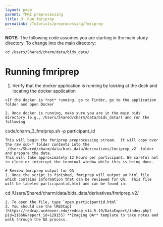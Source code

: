 ```yaml
---
layout: page
parent: fMRI preprocessing
title: 3. Run fmriprep
permalink: /Tutorials/preprocessing/fmriprep
---
```


**NOTE:** The following code assumes you are starting in the main study directory. To change into the main directory:
```
cd /Users/Shared/charm/data/bids_data/
```

# Running fmriprep
1. Verify that the docker application is running by looking at the dock and locating the docker application
```
>If the docker is *not* running, go to Finder, go to the application folder and open Docker

2. Once docker is running, make sure you are in the main bids directory (e.g., /Users/Shared/charm/data/bids_data/) and run the following
```
code/charm_3_fmriprep.sh -p participant_id
```
This will begin the fmriprep preprocessing stream.  It will copy over the raw sub-* folder contents into the `/Users/Shared/charm/data/bids_data/derivatives/fmriprep_v2` folder and prepare the data.  
This will take approximately 12 hours per participant. Be careful not to close or interrupt the terminal window while this is being done.

# Review fmriprep output for QA
1. Once the script is finished, fmriprep will output an html file which contains information that can be reviewed for QA.  This file will be labeled participantid.html and can be found in:
```
cd /Users/Shared/charm/data/bids_data/derivatives/fmriprep_v2/
```
2. To open the file, type `open participantid.html`
3. You should use the [REDCap](https://redcap.ucdenver.edu/redcap_v14.5.19/DataExport/index.php?pid=21666&report_id=129155) **Imaging QA** template to take notes and walk through the QA process.
